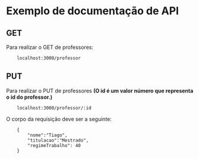 # Exemplo de documentação de API

## GET
Para realizar o GET de professores:

        localhost:3000/professor

## PUT
Para realizar o PUT de professores **(O id é um valor número que representa o id do professor.)**

        localhost:3000/professor/:id

O corpo da requisição deve ser a seguinte:

        {
            "nome":"Tiago",
            "titulacao":"Mestrado",
            "regimeTrabalho": 40
        }